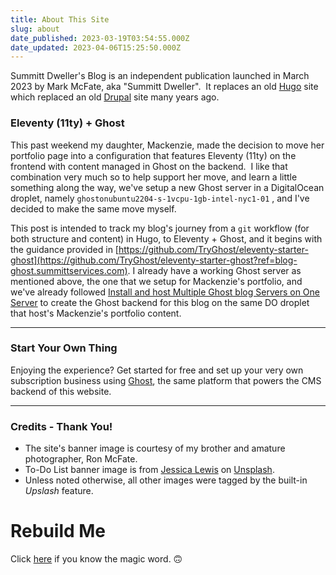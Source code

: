 ```yaml
---
title: About This Site
slug: about
date_published: 2023-03-19T03:54:55.000Z
date_updated: 2023-04-06T15:25:50.000Z
---
```


Summitt Dweller's Blog is an independent publication launched in March 2023 by Mark McFate, aka "Summitt Dweller".  It replaces an old [Hugo](https://gohugo.io) site which replaced an old [Drupal](https://drupal.org) site many years ago.

### Eleventy (11ty) + Ghost

This past weekend my daughter, Mackenzie, made the decision to move her portfolio page into a configuration that features Eleventy (11ty) on the frontend with content managed in Ghost on the backend.  I like that combination very much so to help support her move, and learn a little something along the way, we've setup a new Ghost server in a DigitalOcean droplet, namely `ghostonubuntu2204-s-1vcpu-1gb-intel-nyc1-01` , and I've decided to make the same move myself.

This post is intended to track my blog's journey from a `git` workflow (for both structure and content) in Hugo, to Eleventy + Ghost, and it begins with the guidance provided in [https://github.com/TryGhost/eleventy-starter-ghost](https://github.com/TryGhost/eleventy-starter-ghost?ref=blog-ghost.summittservices.com). I already have a working Ghost server as mentioned above, the one that we setup for Mackenzie's portfolio, and we've already followed [Install and host Multiple Ghost blog Servers on One Server](https://hooshmand.net/host-a-second-or-multiple-ghost-blogs-on-one-server/?ref=blog-ghost.summittservices.com) to create the Ghost backend for this blog on the same DO droplet that host's Mackenzie's portfolio content.

---

### Start Your Own Thing

Enjoying the experience? Get started for free and set up your very own subscription business using [Ghost](https://ghost.org), the same platform that powers the CMS backend of this website.

---

### Credits - Thank You!

- The site's banner image is courtesy of my brother and amature photographer, Ron McFate.
- To-Do List banner image is from [Jessica Lewis](https://unsplash.com/@jessicalewiscreative?utm_source=unsplash&utm_medium=referral&utm_content=creditCopyText) on [Unsplash](https://unsplash.com/photos/fJXv46LT7Xk?utm_source=unsplash&utm_medium=referral&utm_content=creditCopyText).
- Unless noted otherwise, all other images were tagged by the built-in *Upslash* feature.

# Rebuild Me

Click [here](https://blog.SummittDweller.com/rebuild.html) if you know the magic word.  🙃

